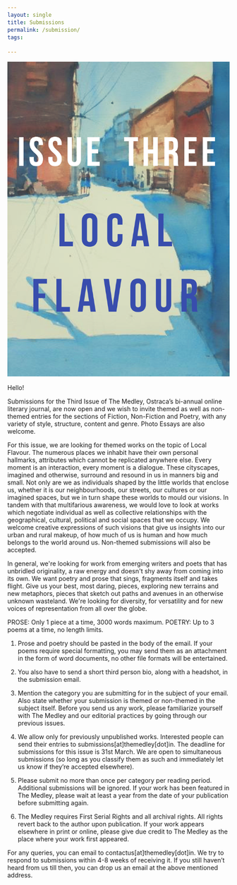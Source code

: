 ```yaml
---
layout: single
title: Submissions
permalink: /submission/
tags:

---
```


<img src="/assets/img/20190228_201140_0003.png">


Hello!

Submissions for the Third Issue of The Medley, Ostraca’s bi-annual online literary journal, are now open and we wish to invite themed as well as non-themed entries for the sections of Fiction, Non-Fiction and Poetry, with any variety of style, structure, content and genre. Photo Essays are also welcome.

For this issue, we are looking for themed works on the topic of Local Flavour. The numerous places we inhabit have their own personal hallmarks, attributes which cannot be replicated anywhere else. Every moment is an interaction, every moment is a dialogue. These cityscapes, imagined and otherwise, surround and resound in us in manners big and small. Not only are we as individuals shaped by the little worlds that enclose us, whether it is our neighbourhoods, our streets, our cultures or our imagined spaces, but we in turn shape these worlds to mould our visions. In tandem with that multifarious awareness, we would love to look at works which negotiate individual as well as collective relationships with the geographical, cultural, political and social spaces that we occupy. We welcome creative expressions of such visions that give us insights into our urban and rural makeup, of how much of us is human and how much belongs to the world around us. Non-themed submissions will also be accepted. 

In general, we're looking for work from emerging writers and poets that has unbridled originality, a raw energy and doesn't shy away from coming into its own. We want poetry and prose that sings, fragments itself and takes flight. Give us your best, most daring, pieces, exploring new terrains and new metaphors, pieces that sketch out paths and avenues in an otherwise unknown wasteland. We're looking for diversity, for versatility and for new voices of representation from all over the globe.
 
 
PROSE: Only 1 piece at a time, 3000 words maximum.
POETRY: Up to 3 poems at a time, no length limits.
 
 
1. Prose and poetry should be pasted in the body of the email. If your poems require special formatting, you may send them as an attachment in the form of word documents, no other file formats will be entertained. 

2. You also have to send a short third person bio, along with a headshot, in the submission email. 

3. Mention the category you are submitting for in the subject of your email. Also state whether your submission is themed or non-themed in the subject itself. Before you send us any work, please familiarize yourself with The Medley and our editorial practices by going through our previous issues.

4. We allow only for previously unpublished works. Interested people can send their entries to submissions[at]themedley[dot]in. The deadline for submissions for this issue is 31st March. We are open to simultaneous submissions (so long as you classify them as such and immediately let us know if they’re accepted elsewhere).

5. Please submit no more than once per category per reading period. Additional submissions will be ignored. If your work has been featured in The Medley, please wait at least a year from the date of your publication before submitting again.

6. The Medley requires First Serial Rights and all archival rights. All rights revert back to the author upon publication. If your work appears elsewhere in print or online, please give due credit to The Medley as the place where your work first appeared.
 
 
For any queries, you can email to contactus[at]themedley[dot]in. We try to respond to submissions within 4-8 weeks of receiving it. If you still haven’t heard from us till then, you can drop us an email at the above mentioned address.


